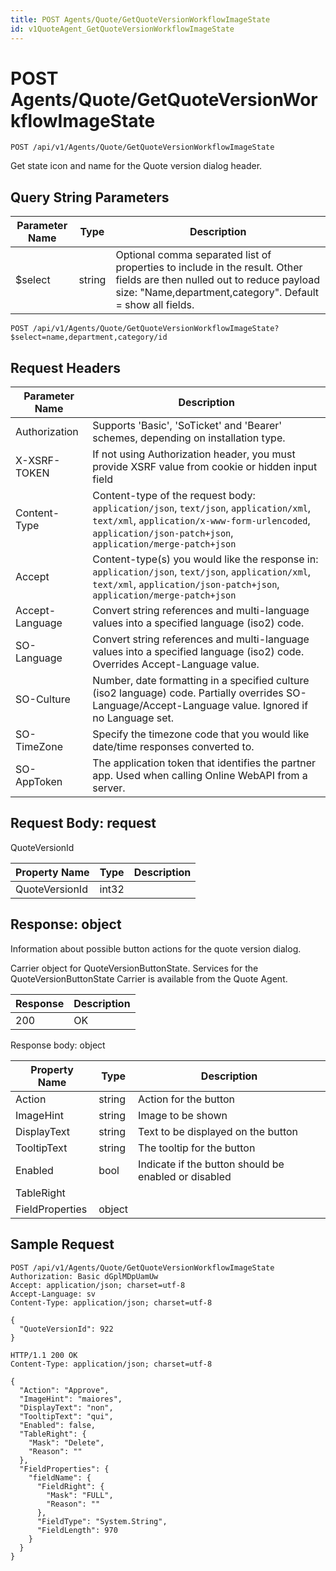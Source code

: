 ```yaml
---
title: POST Agents/Quote/GetQuoteVersionWorkflowImageState
id: v1QuoteAgent_GetQuoteVersionWorkflowImageState
---
```


# POST Agents/Quote/GetQuoteVersionWorkflowImageState

```http
POST /api/v1/Agents/Quote/GetQuoteVersionWorkflowImageState
```

Get state icon and name for the Quote version dialog header.







## Query String Parameters

| Parameter Name | Type |  Description |
|----------------|------|--------------|
| $select | string |  Optional comma separated list of properties to include in the result. Other fields are then nulled out to reduce payload size: "Name,department,category". Default = show all fields. |

```http
POST /api/v1/Agents/Quote/GetQuoteVersionWorkflowImageState?$select=name,department,category/id
```


## Request Headers

| Parameter Name | Description |
|----------------|-------------|
| Authorization  | Supports 'Basic', 'SoTicket' and 'Bearer' schemes, depending on installation type. |
| X-XSRF-TOKEN   | If not using Authorization header, you must provide XSRF value from cookie or hidden input field |
| Content-Type | Content-type of the request body: `application/json`, `text/json`, `application/xml`, `text/xml`, `application/x-www-form-urlencoded`, `application/json-patch+json`, `application/merge-patch+json` |
| Accept         | Content-type(s) you would like the response in: `application/json`, `text/json`, `application/xml`, `text/xml`, `application/json-patch+json`, `application/merge-patch+json` |
| Accept-Language | Convert string references and multi-language values into a specified language (iso2) code. |
| SO-Language | Convert string references and multi-language values into a specified language (iso2) code. Overrides Accept-Language value. |
| SO-Culture | Number, date formatting in a specified culture (iso2 language) code. Partially overrides SO-Language/Accept-Language value. Ignored if no Language set. |
| SO-TimeZone | Specify the timezone code that you would like date/time responses converted to. |
| SO-AppToken | The application token that identifies the partner app. Used when calling Online WebAPI from a server. |

## Request Body: request  

QuoteVersionId 

| Property Name | Type |  Description |
|----------------|------|--------------|
| QuoteVersionId | int32 |  |


## Response: object

Information about possible button actions for the quote version dialog.



Carrier object for QuoteVersionButtonState.
Services for the QuoteVersionButtonState Carrier is available from the <see cref="T:SuperOffice.CRM.Services.IQuoteAgent">Quote Agent</see>.

| Response | Description |
|----------------|-------------|
| 200 | OK |

Response body: object

| Property Name | Type |  Description |
|----------------|------|--------------|
| Action | string | Action for the button |
| ImageHint | string | Image to be shown |
| DisplayText | string | Text to be displayed on the button |
| TooltipText | string | The tooltip for the button |
| Enabled | bool | Indicate if the button should be enabled or disabled |
| TableRight |  |  |
| FieldProperties | object |  |

## Sample Request

```http!
POST /api/v1/Agents/Quote/GetQuoteVersionWorkflowImageState
Authorization: Basic dGplMDpUamUw
Accept: application/json; charset=utf-8
Accept-Language: sv
Content-Type: application/json; charset=utf-8

{
  "QuoteVersionId": 922
}
```

```http_
HTTP/1.1 200 OK
Content-Type: application/json; charset=utf-8

{
  "Action": "Approve",
  "ImageHint": "maiores",
  "DisplayText": "non",
  "TooltipText": "qui",
  "Enabled": false,
  "TableRight": {
    "Mask": "Delete",
    "Reason": ""
  },
  "FieldProperties": {
    "fieldName": {
      "FieldRight": {
        "Mask": "FULL",
        "Reason": ""
      },
      "FieldType": "System.String",
      "FieldLength": 970
    }
  }
}
```